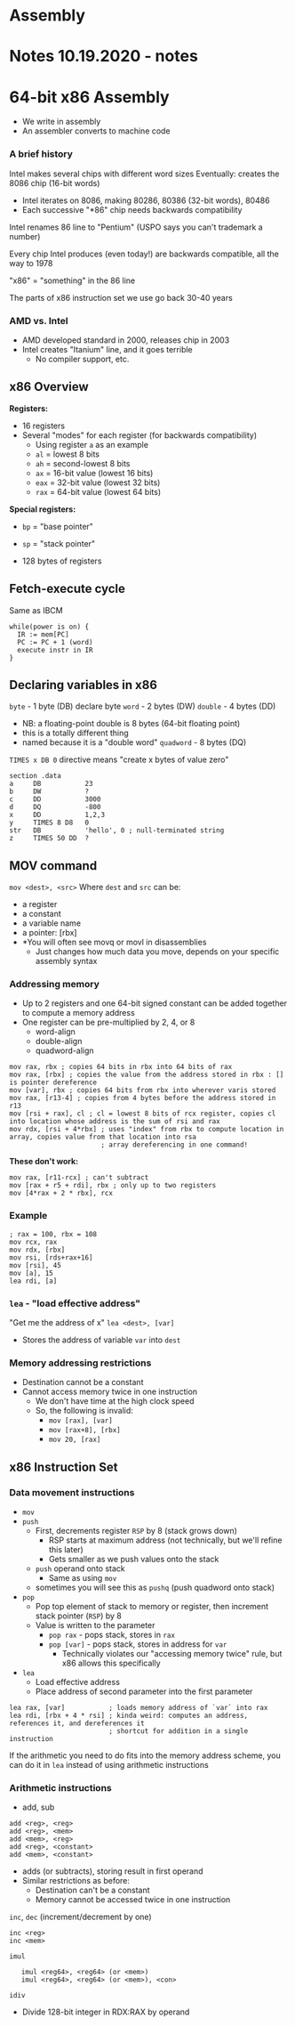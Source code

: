 # Assembly
# Notes 10.19.2020 - notes

# 64-bit x86 Assembly
- We write in assembly
- An assembler converts to machine code

### A brief history
Intel makes several chips with different word sizes
Eventually: creates the 8086 chip (16-bit words)
- Intel iterates on 8086, making 80286, 80386 (32-bit words), 80486
- Each successive "*86" chip needs backwards compatibility 

Intel renames 86 line to "Pentium"
  (USPO says you can't trademark a number)

Every chip Intel produces (even today!) are backwards compatible, all the way to 1978

"x86" = "something" in the 86 line

The parts of x86 instruction set we use go back 30-40 years

### AMD vs. Intel
- AMD developed standard in 2000, releases chip in 2003
- Intel creates "Itanium" line, and it goes terrible
  - No compiler support, etc.

## x86 Overview
**Registers:**
- 16 registers
- Several "modes" for each register (for backwards compatibility)
  - Using register `a` as an example
  - `al` = lowest 8 bits
  - `ah` = second-lowest 8 bits
  - `ax` = 16-bit value (lowest 16 bits)
  - `eax` = 32-bit value (lowest 32 bits)
  - `rax` = 64-bit value (lowest 64 bits)

**Special registers:**
- `bp` = "base pointer"
- `sp` = "stack pointer"

- 128 bytes of registers

## Fetch-execute cycle
Same as IBCM
```
while(power is on) {
  IR := mem[PC]
  PC := PC + 1 (word)
  execute instr in IR
}
```

## Declaring variables in x86
`byte` - 1 byte (DB) declare byte
`word` - 2 bytes (DW)
`double` - 4 bytes (DD)
  - NB: a floating-point double is 8 bytes (64-bit floating point)
  - this is a totally different thing
  - named because it is a "double word"
`quadword` - 8 bytes (DQ)

`TIMES x DB 0` directive means "create x bytes of value zero"


```
section .data
a     DB           23
b     DW           ?
c     DD           3000
d     DQ           -800
x     DD           1,2,3
y     TIMES 8 D8   0
str   DB           'hello', 0 ; null-terminated string
z     TIMES 50 DD  ?
```

## MOV command
`mov <dest>, <src>`
Where `dest` and `src` can be:
- a register
- a constant
- a variable name
- a pointer: [rbx]
- \*You will often see movq or movl in disassemblies
  - Just changes how much data you move, depends on your specific assembly syntax

### Addressing memory
- Up to 2 registers and one 64-bit signed constant can be added together to compute a memory address
- One register can be pre-multiplied by 2, 4, or 8
  - word-align
  - double-align
  - quadword-align

```
mov rax, rbx ; copies 64 bits in rbx into 64 bits of rax
mov rax, [rbx] ; copies the value from the address stored in rbx : [] is pointer dereference
mov [var], rbx ; copies 64 bits from rbx into wherever varis stored
mov rax, [r13-4] ; copies from 4 bytes before the address stored in r13
mov [rsi + rax], cl ; cl = lowest 8 bits of rcx register, copies cl into location whose address is the sum of rsi and rax
mov rdx, [rsi + 4*rbx] ; uses "index" from rbx to compute location in array, copies value from that location into rsa
                       ; array dereferencing in one command!
```

**These don't work:**
```
mov rax, [r11-rcx] ; can't subtract 
mov [rax + r5 + rdi], rbx ; only up to two registers
mov [4*rax + 2 * rbx], rcx
```

### Example
```
; rax = 100, rbx = 108
mov rcx, rax
mov rdx, [rbx]
mov rsi, [rds+rax+16]
mov [rsi], 45
mov [a], 15
lea rdi, [a]
```

### `lea` - "load effective address"
"Get me the address of x"
`lea <dest>, [var]`
- Stores the address of variable `var` into `dest`

### Memory addressing restrictions
- Destination cannot be a constant
- Cannot access memory twice in one instruction
  - We don't have time at the high clock speed
  - So, the following is invalid:
    - `mov [rax], [var]`
    - `mov [rax+8], [rbx]`
    - `mov 20, [rax]`

## x86 Instruction Set
### Data movement instructions
- `mov`
- `push`
  - First, decrements register `RSP` by 8 (stack grows down)
    - RSP starts at maximum address (not technically, but we'll refine this later)
    - Gets smaller as we push values onto the stack
  - `push` operand onto stack
    - Same as using `mov`
  - sometimes you will see this as `pushq` (push quadword onto stack)
- `pop`
  - Pop top element of stack to memory or register, then increment stack pointer (`RSP`) by 8
  - Value is written to the parameter
    - `pop rax` - pops stack, stores in `rax`
    - `pop [var]` - pops stack, stores in address for `var`
      - Technically violates our "accessing memory twice" rule, but x86 allows this specifically
- `lea`
  - Load effective address
  - Place address of second parameter into the first parameter
```
lea rax, [var]           ; loads memory address of `var` into rax
lea rdi, [rbx + 4 * rsi] ; kinda weird: computes an address, references it, and dereferences it
                         ; shortcut for addition in a single instruction
```

If the arithmetic you need to do fits into the memory address scheme, you can do it in `lea` instead of using arithmetic instructions

### Arithmetic instructions
- add, sub
```
add <reg>, <reg>
add <reg>, <mem>
add <mem>, <reg>
add <reg>, <constant>
add <mem>, <constant>
```
- adds (or subtracts), storing result in first operand
- Similar restrictions as before:
  - Destination can't be a constant
  - Memory cannot be accessed twice in one instruction

`inc`, `dec` (increment/decrement by one)
```
inc <reg>
inc <mem>
```

`imul`
```
   imul <reg64>, <reg64> (or <mem>)
   imul <reg64>, <reg64> (or <mem>), <con>
```
`idiv`
- Divide 128-bit integer in RDX:RAX by operand
